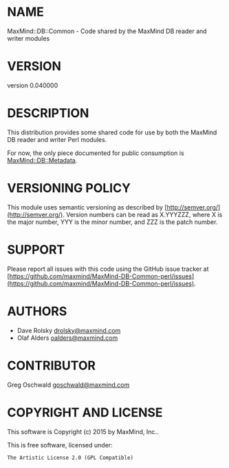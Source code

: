 # NAME

MaxMind::DB::Common - Code shared by the MaxMind DB reader and writer modules

# VERSION

version 0.040000

# DESCRIPTION

This distribution provides some shared code for use by both the MaxMind DB
reader and writer Perl modules.

For now, the only piece documented for public consumption is
[MaxMind::DB::Metadata](https://metacpan.org/pod/MaxMind::DB::Metadata).

# VERSIONING POLICY

This module uses semantic versioning as described by
[http://semver.org/](http://semver.org/). Version numbers can be read as X.YYYZZZ, where X is the
major number, YYY is the minor number, and ZZZ is the patch number.

# SUPPORT

Please report all issues with this code using the GitHub issue tracker at
[https://github.com/maxmind/MaxMind-DB-Common-perl/issues](https://github.com/maxmind/MaxMind-DB-Common-perl/issues).

# AUTHORS

- Dave Rolsky <drolsky@maxmind.com>
- Olaf Alders <oalders@maxmind.com>

# CONTRIBUTOR

Greg Oschwald <goschwald@maxmind.com>

# COPYRIGHT AND LICENSE

This software is Copyright (c) 2015 by MaxMind, Inc..

This is free software, licensed under:

    The Artistic License 2.0 (GPL Compatible)
